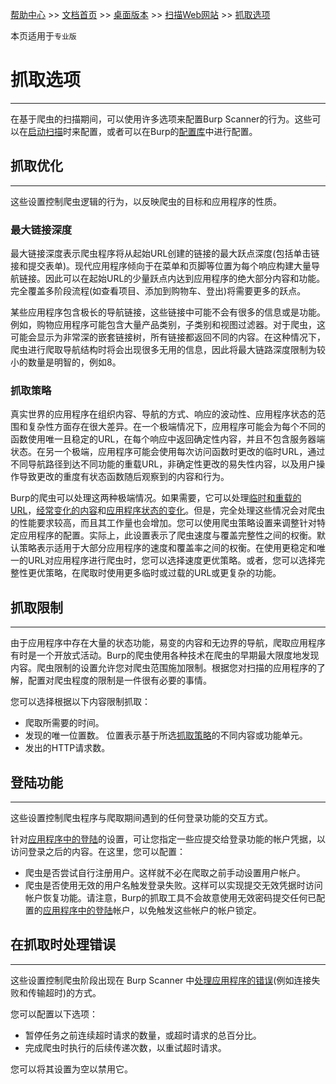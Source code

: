 [帮助中心](https://support.portswigger.net/) >> [文档首页](../../index.md) >> [桌面版本](../index.md) >> [扫描Web网站](index.md) >> [抓取选项](crawl-options.html)

本页适用于`专业版`

# 抓取选项

--------------

在基于爬虫的扫描期间，可以使用许多选项来配置Burp Scanner的行为。这些可以在[启动扫描](../scanning/scan-launcher.html)时来配置，或者可以在Burp的[配置库](../getting-started/configuration.html#配置库)中进行配置。

## 抓取优化

--------------

这些设置控制爬虫逻辑的行为，以反映爬虫的目标和应用程序的性质。

### 最大链接深度

最大链接深度表示爬虫程序将从起始URL创建的链接的最大跃点深度(包括单击链接和提交表单)。现代应用程序倾向于在菜单和页脚等位置为每个响应构建大量导航链接。因此可以在起始URL的少量跃点内达到应用程序的绝大部分内容和功能。完全覆盖多阶段流程(如查看项目、添加到购物车、登出)将需要更多的跃点。

某些应用程序包含极长的导航链接，这些链接中可能不会有很多的信息或是功能。例如，购物应用程序可能包含大量产品类别，子类别和视图过滤器。对于爬虫，这可能会显示为非常深的嵌套链接树，所有链接都返回不同的内容。在这种情况下，爬虫进行爬取导航结构时将会出现很多无用的信息，因此将最大链路深度限制为较小的数量是明智的，例如8。

### 抓取策略

真实世界的应用程序在组织内容、导航的方式、响应的波动性、应用程序状态的范围和复杂性方面存在很大差异。在一个极端情况下，应用程序可能会为每个不同的函数使用唯一且稳定的URL，在每个响应中返回确定性内容，并且不包含服务器端状态。在另一个极端，应用程序可能会使用每次访问函数时更改的临时URL，通过不同导航路径到达不同功能的重载URL，非确定性更改的易失性内容，以及用户操作导致更改的重度有状态函数随后观察到的内容和行为。

Burp的爬虫可以处理这两种极端情况。如果需要，它可以处理[临时和重载的URL](../../scanner/crawling.html#core-approach)，[经常变化的内容](../../scanner/crawling.html#crawling-volatile-content)和[应用程序状态的变化](../../scanner/crawling.html#detected-changes-in-application-state)。但是，完全处理这些情况会对爬虫的性能要求较高，而且其工作量也会增加。您可以使用爬虫策略设置来调整针对特定应用程序的配置。实际上，此设置表示了爬虫速度与覆盖完整性之间的权衡。默认策略表示适用于大部分应用程序的速度和覆盖率之间的权衡。在使用更稳定和唯一的URL对应用程序进行爬虫时，您可以选择速度更优策略。或者，您可以选择完整性更优策略，在爬取时使用更多临时或过载的URL或更复杂的功能。

## 抓取限制

--------------

由于应用程序中存在大量的状态功能，易变的内容和无边界的导航，爬取应用程序有时是一个开放式活动。Burp的爬虫使用各种技术在爬虫的早期最大限度地发现内容。爬虫限制的设置允许您对爬虫范围施加限制。根据您对扫描的应用程序的了解，配置对爬虫程度的限制是一件很有必要的事情。

您可以选择根据以下内容限制抓取：

* 爬取所需要的时间。
* 发现的唯一位置数。 位置表示基于所选[抓取策略](#抓取策略)的不同内容或功能单元。
* 发出的HTTP请求数。

## 登陆功能

--------------

这些设置控制爬虫程序与爬取期间遇到的任何登录功能的交互方式。

针对[应用程序中的登陆](../scanning/scan-launcher.html#应用登陆配置)的设置，可让您指定一些应提交给登录功能的帐户凭据，以访问登录之后的内容。在这里，您可以配置：

* 爬虫是否尝试自行注册用户。这样就不必在爬取之前手动设置用户帐户。
* 爬虫是否使用无效的用户名触发登录失败。这样可以实现提交无效凭据时访问帐户恢复功能。请注意，Burp的抓取工具不会故意使用无效密码提交任何已配置的[应用程序中的登陆](../scanning/scan-launcher.html#应用登陆配置)帐户，以免触发这些帐户的帐户锁定。

## 在抓取时处理错误

--------------

这些设置控制爬虫阶段出现在 Burp Scanner 中[处理应用程序的错误](../../scanner/auditing.html#handling-application-errors)(例如连接失败和传输超时)的方式。

您可以配置以下选项：

* 暂停任务之前连续超时请求的数量，或超时请求的总百分比。
* 完成爬虫时执行的后续传递次数，以重试超时请求。

您可以将其设置为空以禁用它。
